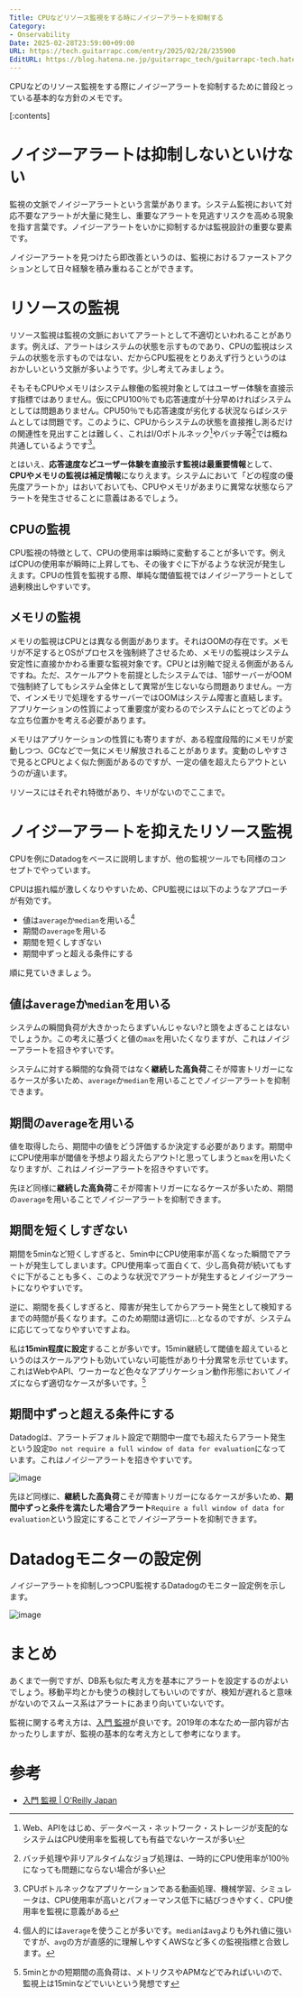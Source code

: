 ```yaml
---
Title: CPUなどリソース監視をする時にノイジーアラートを抑制する
Category:
- Onservability
Date: 2025-02-28T23:59:00+09:00
URL: https://tech.guitarrapc.com/entry/2025/02/28/235900
EditURL: https://blog.hatena.ne.jp/guitarrapc_tech/guitarrapc-tech.hatenablog.com/atom/entry/6802418398333258975
---
```


CPUなどのリソース監視をする際にノイジーアラートを抑制するために普段とっている基本的な方針のメモです。

[:contents]

# ノイジーアラートは抑制しないといけない

監視の文脈でノイジーアラートという言葉があります。システム監視において対応不要なアラートが大量に発生し、重要なアラートを見逃すリスクを高める現象を指す言葉です。ノイジーアラートをいかに抑制するかは監視設計の重要な要素です。

ノイジーアラートを見つけたら即改善というのは、監視におけるファーストアクションとして日々経験を積み重ねることができます。

# リソースの監視

リソース監視は監視の文脈においてアラートとして不適切といわれることがあります。例えば、アラートはシステムの状態を示すものであり、CPUの監視はシステムの状態を示すものではない、だからCPU監視をとりあえず行うというのはおかしいという文脈が多いようです。少し考えてみましょう。

そもそもCPUやメモリはシステム稼働の監視対象としてはユーザー体験を直接示す指標ではありません。仮にCPU100％でも応答速度が十分早めければシステムとしては問題ありません。CPU50％でも応答速度が劣化する状況ならばシステムとしては問題です。このように、CPUからシステムの状態を直接推し測るだけの関連性を見出すことは難しく、これはI/Oボトルネック[^1]やバッチ等[^2]では概ね共通しているようです[^3]。

とはいえ、**応答速度などユーザー体験を直接示す監視は最重要情報**として、**CPUやメモリの監視は補足情報**になりえます。システムにおいて「どの程度の優先度アラートか」はおいておいても、CPUやメモリがあまりに異常な状態ならアラートを発生させることに意義はあるでしょう。

## CPUの監視

CPU監視の特徴として、CPUの使用率は瞬時に変動することが多いです。例えばCPUの使用率が瞬時に上昇しても、その後すぐに下がるような状況が発生しえます。CPUの性質を監視する際、単純な閾値監視ではノイジーアラートとして過剰検出しやすいです。

## メモリの監視

メモリの監視はCPUとは異なる側面があります。それはOOMの存在です。メモリが不足するとOSがプロセスを強制終了させるため、メモリの監視はシステム安定性に直接かかわる重要な監視対象です。CPUとは別軸で捉える側面があるんですね。ただ、スケールアウトを前提としたシステムでは、1部サーバーがOOMで強制終了してもシステム全体として異常が生じないなら問題ありません。一方で、インメモリで処理をするサーバーではOOMはシステム障害と直結します。アプリケーションの性質によって重要度が変わるのでシステムにとってどのような立ち位置かを考える必要があります。

メモリはアプリケーションの性質にも寄りますが、ある程度段階的にメモリが変動しつつ、GCなどで一気にメモリ解放されることがあります。変動のしやすさで見るとCPUとよく似た側面があるのですが、一定の値を超えたらアウトというのが違います。

リソースにはそれぞれ特徴があり、キリがないのでここまで。

# ノイジーアラートを抑えたリソース監視

CPUを例にDatadogをベースに説明しますが、他の監視ツールでも同様のコンセプトでやっています。

CPUは振れ幅が激しくなりやすいため、CPU監視には以下のようなアプローチが有効です。

* 値は`average`か`median`を用いる[^4]
* 期間の`average`を用いる
* 期間を短くしすぎない
* 期間中ずっと超える条件にする

順に見ていきましょう。

## 値は`average`か`median`を用いる

システムの瞬間負荷が大きかったらまずいんじゃない?と頭をよぎることはないでしょうか。この考えに基づくと値の`max`を用いたくなりますが、これはノイジーアラートを招きやすいです。

システムに対する瞬間的な負荷ではなく**継続した高負荷**こそが障害トリガーになるケースが多いため、`average`か`median`を用いることでノイジーアラートを抑制できます。

## 期間の`average`を用いる

値を取得したら、期間中の値をどう評価するか決定する必要があります。期間中にCPU使用率が閾値を予想より超えたらアウト!と思ってしまうと`max`を用いたくなりますが、これはノイジーアラートを招きやすいです。

先ほど同様に**継続した高負荷**こそが障害トリガーになるケースが多いため、期間の`average`を用いることでノイジーアラートを抑制できます。

## 期間を短くしすぎない

期間を5minなど短くしすぎると、5min中にCPU使用率が高くなった瞬間でアラートが発生してしまいます。CPU使用率って面白くて、少し高負荷が続いてもすぐに下がることも多く、このような状況でアラートが発生するとノイジーアラートになりやすいです。

逆に、期間を長くしすぎると、障害が発生してからアラート発生として検知するまでの時間が長くなります。このため期間は適切に...となるのですが、システムに応じてってなりやすいですよね。

私は**15min程度に設定**することが多いです。15min継続して閾値を超えているというのはスケールアウトも効いていない可能性があり十分異常を示せています。これはWebやAPI、ワーカーなど色々なアプリケーション動作形態においてノイズにならず適切なケースが多いです。[^5]

## 期間中ずっと超える条件にする

Datadogは、アラートデフォルト設定で期間中一度でも超えたらアラート発生という設定`Do not require a full window of data for evaluation`になっています。これはノイジーアラートを招きやすいです。

![image](https://github.com/user-attachments/assets/acf85c78-085b-4271-b385-36ed249fb12b)

先ほど同様に、**継続した高負荷**こそが障害トリガーになるケースが多いため、**期間中ずっと条件を満たした場合アラート**`Require a full window of data for evaluation`という設定にすることでノイジーアラートを抑制できます。

# Datadogモニターの設定例

ノイジーアラートを抑制しつつCPU監視するDatadogのモニター設定例を示します。

![image](https://github.com/user-attachments/assets/926d5742-67ea-4a39-b887-aad09f4ce0f4)

# まとめ

あくまで一例ですが、DB系も似た考え方を基本にアラートを設定するのがよいでしょう。移動平均とかも使うの検討してもいいのですが、検知が遅れると意味がないのでスムース系はアラートにあまり向いていないです。

監視に関する考え方は、[入門 監視](https://www.oreilly.co.jp/books/9784873118642/)が良いです。2019年の本なため一部内容が古かったりしますが、監視の基本的な考え方として参考になります。

# 参考

* [入門 監視 | O'Reilly Japan](https://www.oreilly.co.jp/books/9784873118642/)

[^1]: Web、APIをはじめ、データベース・ネットワーク・ストレージが支配的なシステムはCPU使用率を監視しても有益でないケースが多い
[^2]: バッチ処理や非リアルタイムなジョブ処理は、一時的にCPU使用率が100％になっても問題にならない場合が多い
[^3]: CPUボトルネックなアプリケーションである動画処理、機械学習、シミュレータは、CPU使用率が高いとパフォーマンス低下に結びつきやすく、CPU使用率を監視に意義がある
[^4]: 個人的には`average`を使うことが多いです。`median`は`avg`よりも外れ値に強いですが、`avg`の方が直感的に理解しやすくAWSなど多くの監視指標と合致します。
[^5]: 5minとかの短期間の高負荷は、メトリクスやAPMなどでみればいいので、監視上は15minなどでいいという発想です
